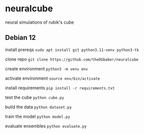 # neuralcube

neural simulations of rubik's cube

## Debian 12
install prereqs `sudo apt install git python3.11-venv python3-tk`

clone repo `git clone https://github.com/theOGbaber/neuralcube`

create environment `python3 -m venv env`

activate environment `source env/bin/activate`

install requirements `pip install -r requirements.txt`

test the cube `python cube.py`

build the data `python dataset.py`

train the model `python model.py`

evaluate ensembles `python evaluate.py`
